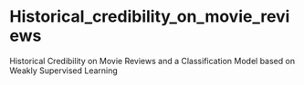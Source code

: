 # Historical_credibility_on_movie_reviews
 
Historical Credibility on Movie Reviews and a Classification Model based on Weakly Supervised Learning